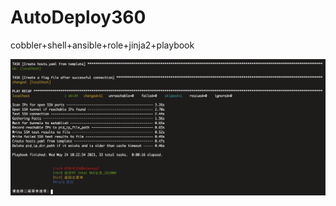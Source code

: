 # AutoDeploy360
cobbler+shell+ansible+role+jinja2+playbook

![Alt text](./images/WechatIMG3601.png)
